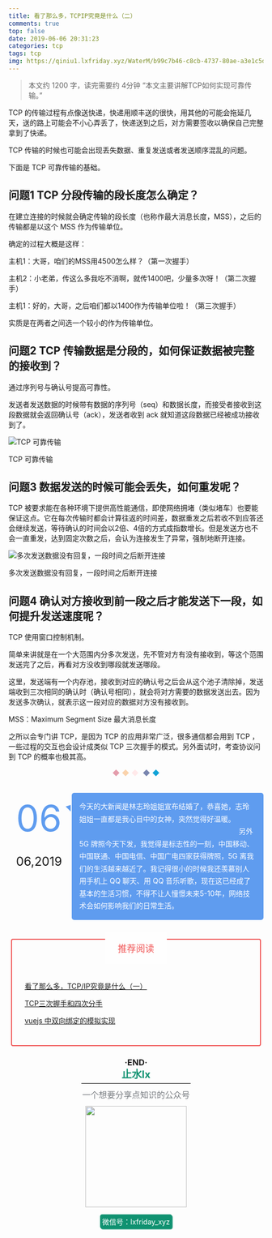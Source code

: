 ```yaml
---
title: 看了那么多，TCPIP究竟是什么（二）
comments: true
top: false
date: 2019-06-06 20:31:23
categories: tcp
tags: tcp
img: https://qiniu1.lxfriday.xyz/WaterM/b99c7b46-c8cb-4737-80ae-a3e1c5d1f646_WX20190531-142955-tcp.png
---
```


> 本文约 1200 字，读完需要约 4分钟
> “本文主要讲解TCP如何实现可靠传输。”


TCP 的传输过程有点像送快递，快递用顺丰送的很快，用其他的可能会拖延几天，送的路上可能会不小心弄丢了，快递送到之后，对方需要签收以确保自己完整拿到了快递。


TCP 传输的时候也可能会出现丢失数据、重复发送或者发送顺序混乱的问题。


下面是 TCP 可靠传输的基础。


## 问题1 TCP 分段传输的段长度怎么确定？


在建立连接的时候就会确定传输的段长度（也称作最大消息长度，MSS），之后的传输都是以这个 MSS 作为传输单位。


确定的过程大概是这样：


主机1：大哥，咱们的MSS用4500怎么样？（第一次握手）


主机2：小老弟，传这么多我吃不消啊，就传1400吧，少量多次呀！（第二次握手）


主机1：好的，大哥，之后咱们都以1400作为传输单位啦！（第三次握手）


实质是在两者之间选一个较小的作为传输单位。


## 问题2 TCP 传输数据是分段的，如何保证数据被完整的接收到？


通过序列号与确认号提高可靠性。


发送者发送数据的时候带有数据的序列号（seq）和数据长度，而接受者接收到这段数据就会返回确认号（ack），发送者收到 ack 就知道这段数据已经被成功接收到了。


<div class=img-center><img src="https://qiniu1.lxfriday.xyz/WaterM/56b755ee-d4f3-4398-886d-da5ea79558ab_TCP详解1.png" alt="TCP 可靠传输"><p class="img-desc">TCP 可靠传输</p></div>


## 问题3 数据发送的时候可能会丢失，如何重发呢？


TCP 被要求能在各种环境下提供高性能通信，即使网络拥堵（类似堵车）也要能保证这点。它在每次传输时都会计算往返的时间差，数据重发之后若收不到应答还会继续发送，等待确认的时间会以2倍、4倍的方式成指数增长。但是发送方也不会一直重发，达到固定次数之后，会认为连接发生了异常，强制地断开连接。


<div class=img-center><img src="https://qiniu1.lxfriday.xyz/WaterM/fdbbb592-20ea-43dd-ad5d-b0d5f4c61f5f_TCP详解2.png" alt="多次发送数据没有回复，一段时间之后断开连接"><p class="img-desc">多次发送数据没有回复，一段时间之后断开连接</p></div>

## 问题4 确认对方接收到前一段之后才能发送下一段，如何提升发送速度呢？

TCP 使用窗口控制机制。 


简单来讲就是在一个大范围内分多次发送，先不管对方有没有接收到，等这个范围发送完了之后，再看对方没收到哪段就发送哪段。


这里，发送端有一个内存池，接收到对应的确认号之后会从这个池子清除掉，发送端收到三次相同的确认时（确认号相同），就会将对方需要的数据发送出去。因为发送多次确认，就表示这一段对应的数据对方没有接收到。


MSS：Maximum Segment Size 最大消息长度


之所以会专门讲 TCP，是因为 TCP 的应用非常广泛，很多通信都会用到 TCP ，一些过程的交互也会设计成类似 TCP 三次握手的模式。另外面试时，考查协议问到 TCP 的概率也极其高。

<section class="" data-style-type="5" data-tools="新媒体排版" data-id="2177544"><p style="max-width: 100%;box-sizing: border-box;min-height: 1em;text-align: center;word-wrap: break-word !important;" class=""><span data-txtless="spin" data-txtlessp="120" style="font-size: 14px;max-width: 100%;color: rgb(228, 157, 172);box-sizing: border-box !important;word-wrap: break-word !important;">◆&nbsp;</span><span style="font-size: 14px;"></span><span style="font-size: 14px;max-width: 100%;color: rgb(250, 211, 172);box-sizing: border-box !important;word-wrap: break-word !important;">◆&nbsp;</span><span style="font-size: 14px;"></span><span data-txtless="spin" data-txtlessp="-120" style="font-size: 14px;max-width: 100%;color: rgb(255, 233, 234);box-sizing: border-box !important;word-wrap: break-word !important;">◆ &nbsp;<span data-txtless="spin" data-txtlessp="120" style="max-width: 100%;color: rgb(121, 134, 175);box-sizing: border-box !important;word-wrap: break-word !important;">◆&nbsp;</span><span style="max-width: 100%;color: rgb(17, 163, 215);box-sizing: border-box !important;word-wrap: break-word !important;">◆</span></span></p></section>

<br />

<section class="" data-style-type="5" data-tools="新媒体排版" data-id="2170287"><section style="float: left;margin:0 15px 10px;color: inherit;"><p style="color: inherit;line-height:72px;"><span style="color:rgb(95, 156, 239);font-size:72px;">06</span></p><p style="color: inherit;line-height:72px;"><span style="color: inherit;font-size: 24px;font-family: -apple-system-font, BlinkMacSystemFont, &quot;Helvetica Neue&quot;, &quot;PingFang SC&quot;, &quot;Hiragino Sans GB&quot;, &quot;Microsoft YaHei UI&quot;, &quot;Microsoft YaHei&quot;, Arial, sans-serif;">06,2019</span></p></section><section style="margin: 24px 5px -20px -8px;padding: 0px;border-right-width: 10px;border-left-width: 0px;border-right-style: solid;border-right-color: rgb(95, 156, 239);border-left-color: rgb(95, 156, 239);display: inline-block;max-width: 100%;height: 9px;width: 9px;vertical-align: top;float: left;border-bottom-width: 10px !important;border-top-style: solid !important;border-bottom-style: solid !important;border-top-color: transparent !important;border-bottom-color: transparent !important;word-wrap: break-word !important;box-sizing: border-box !important;"></section><section class="" style="margin-left: 125px;line-height: 1.75em;color: rgb(255, 255, 255);padding: 15px;border-radius: 5px;background: rgb(95, 156, 239);"><span style="font-size: 14px;">今天的大新闻是林志玲姐姐宣布结婚了，恭喜她，志玲姐姐一直都是我心目中的女神，突然觉得好温暖。&nbsp; &nbsp; &nbsp; &nbsp; &nbsp; &nbsp; &nbsp; &nbsp;<span style="color: rgb(255, 255, 255);font-size: 14px;background-color: rgb(95, 156, 239);">&nbsp; &nbsp; &nbsp; &nbsp; &nbsp; &nbsp; &nbsp;</span><span style="color: rgb(255, 255, 255);font-size: 14px;background-color: rgb(95, 156, 239);">&nbsp; &nbsp; &nbsp; &nbsp; &nbsp; &nbsp; &nbsp;</span><span style="color: rgb(255, 255, 255);font-size: 14px;background-color: rgb(95, 156, 239);">&nbsp; &nbsp; &nbsp; &nbsp; &nbsp; &nbsp; &nbsp;</span><span style="color: rgb(255, 255, 255);font-size: 14px;background-color: rgb(95, 156, 239);">&nbsp; &nbsp; &nbsp; &nbsp; &nbsp; &nbsp; &nbsp;</span><span style="color: rgb(255, 255, 255);font-size: 14px;background-color: rgb(95, 156, 239);">&nbsp; &nbsp; &nbsp; &nbsp; &nbsp; &nbsp; &nbsp;</span><span style="color: rgb(255, 255, 255);font-size: 14px;background-color: rgb(95, 156, 239);">&nbsp; &nbsp; &nbsp; &nbsp; &nbsp; </span>另外 5G 牌照今天下发，我觉得是标志性的一刻，中国移动、<span style="color: rgb(255, 255, 255);font-size: 14px;background-color: rgb(95, 156, 239);">中国</span>联通、<span style="color: rgb(255, 255, 255);font-size: 14px;background-color: rgb(95, 156, 239);">中国</span>电信、<span style="color: rgb(255, 255, 255);font-size: 14px;background-color: rgb(95, 156, 239);">中国</span>广电四家获得牌照，5G 离我们的生活越来越近了。我记得很小的时候我还羡慕别人用手机上 QQ 聊天、用 QQ 音乐听歌，现在这已经成了基本的生活习惯，不得不让人憧憬未来5-10年，网络技术会如何影响我们的日常生活。</span></section></section>

<br />

<section class="" data-style-type="1" data-tools="新媒体排版" data-id="12893"><section class="" style="margin-top:20px;"><section style="margin: 20px 5px 5px;padding: 5px;border-width: 2px;border-style: solid;border-color: rgb(240, 84, 84);border-radius: 4px;"><section style="display:flex;justify-content: center;"><section style="margin-top: -20px;padding: 0 25px;background-color:rgb(254, 254, 254);"><p class="" style="color:#f05454;font-size:18px;min-width:1em;"><span style="font-family: -apple-system-font, BlinkMacSystemFont, &quot;Helvetica Neue&quot;, &quot;PingFang SC&quot;, &quot;Hiragino Sans GB&quot;, &quot;Microsoft YaHei UI&quot;, &quot;Microsoft YaHei&quot;, Arial, sans-serif;">推荐阅读</span></p></section></section><section style="padding: 20px;"><p class="" style="white-space: normal;color: rgb(85, 85, 85);font-size: 14px;"><a href="http://mp.weixin.qq.com/s?__biz=MzU3MzcxMzg2Mw==&amp;mid=2247483697&amp;idx=1&amp;sn=a35ff697f4b57f6d42d58347e51f3ea7&amp;chksm=fd3c3d99ca4bb48f0b5e2684e10e4fd5d24b9a5dbe92f8fb04d811e96246fd942dfa9321df31&amp;scene=21#wechat_redirect" target="_blank" data-itemshowtype="0" data-linktype="2">看了那么多，TCP/IP究竟是什么（一）</a></p><p class="" style="white-space: normal;color: rgb(85, 85, 85);font-size: 14px;"><a href="http://mp.weixin.qq.com/s?__biz=MzU3MzcxMzg2Mw==&amp;mid=2247483677&amp;idx=1&amp;sn=989ba7afba4688698799dfc3fdb22207&amp;chksm=fd3c3db5ca4bb4a3019f234701bccb40a6c5a43eae6669b9835bf3e14b48cd8c7e3ce4d3b3fd&amp;scene=21#wechat_redirect" target="_blank" data-itemshowtype="0" data-linktype="2" style="font-size: 14px;white-space: normal;">TCP三次握手和四次分手</a></p><p class="" style="white-space: normal;color: rgb(85, 85, 85);font-size: 14px;"><a href="http://mp.weixin.qq.com/s?__biz=MzU3MzcxMzg2Mw==&amp;mid=2247483653&amp;idx=1&amp;sn=1366e3ed6daa4a5158968f44926a1cd4&amp;chksm=fd3c3dadca4bb4bbf8f4903d442d23d283600d553bc2edf04e9f49691871d429086a81e420ca&amp;scene=21#wechat_redirect" target="_blank" data-itemshowtype="0" data-linktype="2">vuejs 中双向绑定的模拟实现</a></p></section></section></section></section>

<br />

<section class="" data-style-type="5" data-tools="新媒体排版" data-id="2171798"><section style="margin: 0px;padding: 0px;border-width: 0px;border-style: initial;border-color: initial;max-width: 100%;text-align: center;overflow-wrap: break-word !important;box-sizing: border-box !important;"><section style="max-width: 100%;display: inline-block;overflow-wrap: break-word !important;box-sizing: border-box !important;"><section style="font-size: 16.3636px;max-width: 100%;display: inline-block;overflow-wrap: break-word !important;box-sizing: border-box !important;"><p style="margin-top: 0px;margin-bottom: 0px;max-width: 100%;word-wrap: normal;min-height: 1em;white-space: pre-wrap;box-sizing: border-box !important;"><strong style="box-sizing:border-box !important;max-width:100%;word-wrap:break-word !important;text-transform: uppercase;">·end·</strong><br style="max-width: 100%;word-wrap: break-word !important;box-sizing: border-box !important;"></p></section><section class="" style="font-size: 1.8em;text-align: center;max-width: 100%;margin: 0em 0.5em 0.1em;color: rgb(16, 146, 113);line-height: 1;font-weight: inherit;overflow-wrap: break-word !important;box-sizing: border-box !important;"><span style="font-size:20px;"><strong class="" style="border-bottom-style:solid;border-bottom-width:1px;border-color:rgb(2,2,2);box-sizing:border-box !important;color:rgb(16,146,113);display:block;font-size:20px;font-weight:bold;line-height:28px;max-width:100%;padding:0px 50px 3px;text-align:center;word-wrap:break-word !important;">止水lx</strong></span></section><section class="" style="max-width: 100%;margin: 0.5em 1em;line-height: 1;font-weight: inherit;text-align: inherit;text-decoration: inherit;color: rgb(120, 124, 129);overflow-wrap: break-word !important;box-sizing: border-box !important;"><p style=""><span style="font-size: 16.3636px;">一个想要分享点知识的公众号</span></p><p style="font-size: 1em;"><img class="" data-copyright="0" data-cropselx1="0" data-cropselx2="200" data-cropsely1="0" data-cropsely2="200" data-ratio="1" data-src="https://mmbiz.qpic.cn/mmbiz_jpg/s2mbdj9tvLaTBC415zhibJlFwOyAOVr01xzvNg4Wnpw1GYVBvly0Gm8WibicAHHprClKjiaHY6SodE2yticql5ucllg/640?wx_fmt=jpeg" data-type="jpeg" data-w="258" style="width: 200px !important; height: auto !important; visibility: visible !important;" _width="200px" src="https://qiniu1.lxfriday.xyz/WaterM/072481f0-c293-4252-9817-339ad5ef42d4_公众号二维码.webp" crossorigin="anonymous" data-fail="0"></p></section><span style="font-size: 1em;background-color: rgb(16, 146, 113);border-radius: 0.3em;box-shadow: rgb(16, 146, 113) 0.1em 0.1em 0.1em;color: white;display: inline-block;font-weight: inherit;max-width: 100%;padding: 0.3em;text-align: inherit;text-decoration: inherit;box-sizing: border-box !important;overflow-wrap: break-word !important;" class="">微信号：lxfriday_xyz</span></section></section></section>

